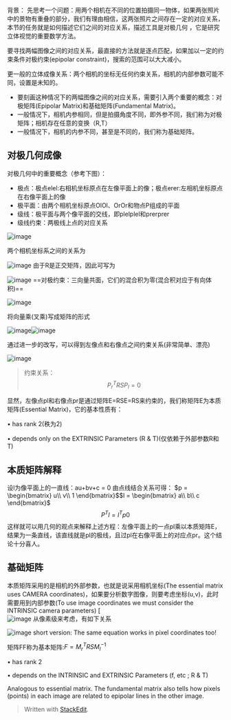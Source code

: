 背景：
先思考一个问题：用两个相机在不同的位置拍摄同一物体，如果两张照片中的景物有重叠的部分，我们有理由相信，这两张照片之间存在一定的对应关系，本节的任务就是如何描述它们之间的对应关系，描述工具是对极几何 ，它是研究立体视觉的重要数学方法。

要寻找两幅图像之间的对应关系，最直接的方法就是逐点匹配，如果加以一定的约束条件对极约束(epipolar constraint)，搜索的范围可以大大减小。

更一般的立体成像关系：两个相机的坐标无任何约束关系，相机的内部参数可能不同，设置是未知的。
- 要刻画这种情况下的两幅图像之间的对应关系，需要引入两个重要的概念：对极矩阵(Epipolar Matrix)和基础矩阵(Fundamental Matrix)。
- 一般情况下，相机内参相同，但是拍摄角度不同，即外参不同，我们称为对极矩阵；相机存在任意的变换（R,T）
- 一般情况下，相机的内参不同，甚至是不同的，我们称为基础矩阵。
## 对极几何成像
对极几何中的重要概念（参考下图）：
- 极点：极点elel:右相机坐标原点在左像平面上的像；极点erer:左相机坐标原点在右像平面上的像
- 极平面：由两个相机坐标原点OlOl、OrOr和物点P组成的平面
- 级线：极平面与两个像平面的交线，即plelplel和prerprer
- 级线约束：两极线上点的对应关系

![image](https://images.cnblogs.com/cnblogs_com/gemstone/201112/201112201240585367.png "image")

两个相机坐标系之间的关系为

![image](https://images.cnblogs.com/cnblogs_com/gemstone/201112/201112201240596828.png "image")
由于R是正交矩阵，因此可写为

![image](https://images.cnblogs.com/cnblogs_com/gemstone/201112/201112201240594386.png "image")
==对极约束：三向量共面，它们的混合积为零(混合积对应于有向体积)==

![image](https://images.cnblogs.com/cnblogs_com/gemstone/201112/201112201241035862.png "image")

将向量乘(叉乘)写成矩阵的形式

![image](https://images.cnblogs.com/cnblogs_com/gemstone/201112/201112201241042340.png "image")![image](https://images.cnblogs.com/cnblogs_com/gemstone/201112/201112201241041850.png "image")

通过进一步的改写，可以得到左像点和右像点之间约束关系(非常简单、漂亮)

![image](https://images.cnblogs.com/cnblogs_com/gemstone/201112/201112201241059408.png "image")
>约束关系：$${P_r}^TRSP_l = 0$$

显然，左像点pl和右像点pr是通过矩阵E=RSE=RS来约束的，我们称矩阵E为本质矩阵(Essential Matrix)，它的基本性质有：

• has rank 2(秩为2)

• depends only on the EXTRINSIC Parameters (R & T)(仅依赖于外部参数R和T)

## 本质矩阵解释
设l为像平面上的一直线：au+bv+c = 0
由点线结合关系可得：
$p = \begin{bmatrix}
u\\ 
v\\ 
1
\end{bmatrix}$$l = \begin{bmatrix}
a\\ 
b\\ 
c
\end{bmatrix}$
$$P^Tl =l^Tp 0$$
这样就可以用几何的观点来解释上述方程：左像平面上的一点pl乘以本质矩阵E，结果为一条直线，该直线就是pl的极线，且过pl在右像平面上的对应点pr。这个结论十分喜人。
## 基础矩阵
本质矩阵采用的是相机的外部参数，也就是说采用相机坐标(The essential matrix uses CAMERA coordinates)，如果要分析数字图像，则要考虑坐标(u,v)，此时需要用到内部参数(To use image coordinates we must consider the INTRINSIC camera parameters)
[  
![image](https://images.cnblogs.com/cnblogs_com/gemstone/201112/201112201556561244.png "image")
从像素级来考虑，有如下关系

![image](https://images.cnblogs.com/cnblogs_com/gemstone/201112/201112201556572738.png "image")
short version: The same equation works in pixel coordinates too!

矩阵FF称为基本矩阵:$F={M_r}^TRS {M_l}^{-1}$

• has rank 2

• depends on the INTRINSIC and EXTRINSIC Parameters (f, etc ; R & T)

Analogous to essential matrix. The fundamental matrix also tells how pixels (points) in each image are related to epipolar lines in the other image.
> Written with [StackEdit](https://stackedit.io/).
<!--stackedit_data:
eyJoaXN0b3J5IjpbLTExMTM1NjE5M119
-->